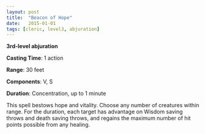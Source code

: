 ```yaml
---
layout: post
title:  "Beacon of Hope"
date:   2015-01-01
tags: [cleric, level3, abjuration]
---
```


**3rd-level abjuration**

**Casting Time**: 1 action

**Range**: 30 feet

**Components**: V, S

**Duration**: Concentration, up to 1 minute

This spell bestows hope and vitality. Choose any number of creatures within range. For the duration, each target has advantage on Wisdom saving throws and death saving throws, and regains the maximum number of hit points possible from any healing.
